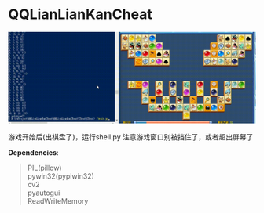 # QQLianLianKanCheat
![demo](https://raw.githubusercontent.com/ZhangFengze/QQLianLianKanCheat/master/demo.gif "demo")


游戏开始后(出棋盘了)，运行shell.py
注意游戏窗口别被挡住了，或者超出屏幕了  
  
  
**Dependencies**:  
>PIL(pillow)  
>pywin32(pypiwin32)  
>cv2  
>pyautogui  
>ReadWriteMemory